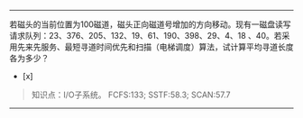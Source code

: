 ---
若磁头的当前位置为100磁道，磁头正向磁道号增加的方向移动。现有一磁盘读写请求队列：23、376、205、132、19、61、190、398、29、4、18
、40。若采用先来先服务、最短寻道时间优先和扫描（电梯调度）算法，试计算平均寻道长度各为多少？
- [x]  

> 知识点：I/O子系统。
> FCFS:133; SSTF:58.3; SCAN:57.7

---